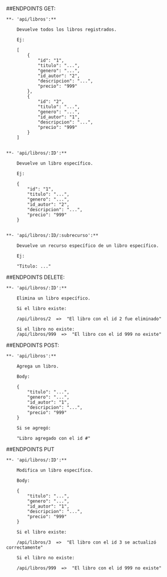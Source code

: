 ##ENDPOINTS GET:

    **- 'api/libros':**

        Devuelve todos los libros registrados.

        Ej:

        [
            {
                "id": "1",
                "titulo": "...",
                "genero": "...",
                "id_autor": "2",
                "descripcion": "...",
                "precio": "999"
            },
            {
                "id": "2",
                "titulo": "...",
                "genero": "...",
                "id_autor": "1",
                "descripcion": "...",
                "precio": "999"
            }
        ]


    **- 'api/libros/:ID':**

        Devuelve un libro específico.

        Ej:

        {
            "id": "1",
            "titulo": "...",
            "genero": "...",
            "id_autor": "2",
            "descripcion": "...",
            "precio": "999"
        }


    **- 'api/libros/:ID/:subrecurso':**

        Devuelve un recurso específico de un libro específico.

        Ej:

        "Titulo: ..."


##ENDPOINTS DELETE:

    **- 'api/libros/:ID':**

        Elimina un libro específico.

        Si el libro existe:

        /api/libros/2  =>  "El libro con el id 2 fue eliminado"

        Si el libro no existe:
        /api/libros/999  =>  "El libro con el id 999 no existe"


##ENDPOINTS POST:

    **- 'api/libros':**

        Agrega un libro.

        Body:

        {
            "titulo": "...",
            "genero": "...",
            "id_autor": "1",
            "descripcion": "...",
            "precio": "999"
        }

        Si se agregó:

        "Libro agregado con el id #"


##ENDPOINTS PUT

    **- 'api/libros/:ID':**

        Modifica un libro específico.

        Body:

        {
            "titulo": "...",
            "genero": "...",
            "id_autor": "1",
            "descripcion": "...",
            "precio": "999"
        }

        Si el libro existe:

        /api/libros/3  =>  "El libro con el id 3 se actualizó correctamente"

        Si el libro no existe:

        /api/libros/999  =>  "El libro con el id 999 no existe"
